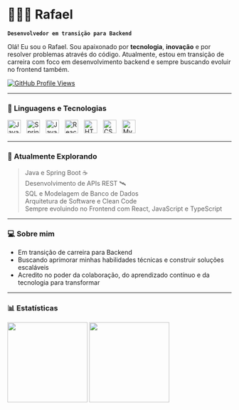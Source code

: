 # 👨🏻‍💻 Rafael

**`Desenvolvedor em transição para Backend`**

Olá! Eu sou o Rafael. Sou apaixonado por **tecnologia**, **inovação** e por resolver problemas através do código. Atualmente, estou em transição de carreira com foco em desenvolvimento backend e sempre buscando evoluir no frontend também.

<p align="left">
  <a href="https://github.com/unkdep">
    <img 
      alt="GitHub Profile Views" 
      title="Visualizações no perfil" 
      src="https://komarev.com/ghpvc/?username=unkdep&style=for-the-badge&color=blue" 
    />
  </a>
</p>

---

### 🤖 Linguagens e Tecnologias

<img 
    align="left" 
    alt="Java"
    title="Java"
    width="30px" 
    style="padding-right: 10px;" 
    src="https://cdn.jsdelivr.net/gh/devicons/devicon/icons/java/java-original.svg" 
/>
<img 
    align="left" 
    alt="Spring"
    title="Spring"
    width="30px" 
    style="padding-right: 10px;" 
    src="https://cdn.jsdelivr.net/gh/devicons/devicon/icons/spring/spring-original.svg" 
/>
<img 
    align="left" 
    alt="JavaScript"
    title="JavaScript"
    width="30px" 
    style="padding-right: 10px;" 
    src="https://cdn.jsdelivr.net/gh/devicons/devicon/icons/javascript/javascript-original.svg" 
/>
<img 
    align="left" 
    alt="React"
    title="React"
    width="30px" 
    style="padding-right: 10px;" 
    src="https://cdn.jsdelivr.net/gh/devicons/devicon/icons/react/react-original.svg" 
/>
<img 
    align="left" 
    alt="HTML"
    title="HTML"
    width="30px" 
    style="padding-right: 10px;" 
    src="https://cdn.jsdelivr.net/gh/devicons/devicon/icons/html5/html5-original.svg" 
/>
<img 
    align="left" 
    alt="CSS"
    title="CSS"
    width="30px" 
    style="padding-right: 10px;" 
    src="https://cdn.jsdelivr.net/gh/devicons/devicon/icons/css3/css3-original.svg" 
/>
<img 
    align="left" 
    alt="MySQL"
    title="MySQL"
    width="30px" 
    style="padding-right: 10px;" 
    src="https://cdn.jsdelivr.net/gh/devicons/devicon/icons/mysql/mysql-original.svg" 
/>

<br/>
<br/>

---

### 🚀 Atualmente Explorando

>  Java e Spring Boot ☕  
>  Desenvolvimento de APIs REST 🛰️  
>  SQL e Modelagem de Banco de Dados  
>  Arquitetura de Software e Clean Code  
>  Sempre evoluindo no Frontend com React, JavaScript e TypeScript  

---

### 💻 Sobre mim

- Em transição de carreira para Backend  
- Buscando aprimorar minhas habilidades técnicas e construir soluções escaláveis  
- Acredito no poder da colaboração, do aprendizado contínuo e da tecnologia para transformar  

---

### 📊 Estatísticas

<p align="left">
  <img 
    height="180em" 
    src="https://github-readme-stats.vercel.app/api?username=unkdep&show_icons=true&theme=tokyonight&include_all_commits=true&locale=pt-br" 
  />
  <img 
    height="180em" 
    src="https://github-readme-stats.vercel.app/api/top-langs/?username=unkdep&layout=compact&theme=tokyonight&custom_title=Linguagens+Mais+Usadas" 
  />
</p>
